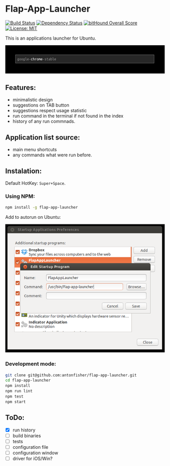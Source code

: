 # Flap-App-Launcher

[![Build Status](https://travis-ci.org/antonfisher/flap-app-launcher.svg?branch=master)](https://travis-ci.org/antonfisher/flap-app-launcher)
[![Dependency Status](https://dependencyci.com/github/antonfisher/flap-app-launcher/badge)](https://dependencyci.com/github/antonfisher/flap-app-launcher)
[![bitHound Overall Score](https://www.bithound.io/github/antonfisher/flap-app-launcher/badges/score.svg)](https://www.bithound.io/github/antonfisher/flap-app-launcher)
[![License: MIT](https://img.shields.io/badge/license-MIT-green.svg)](https://github.com/antonfisher/flap-app-launcher/blob/master/LICENSE)

This is an applications launcher for Ubuntu.

![Main view](https://raw.githubusercontent.com/antonfisher/flap-app-launcher/docs/images/screenshot-v1.png)

## Features:
- minimalistic design
- suggestions on TAB button
- suggestions respect usage statistic
- run command in the terminal if not found in the index
- history of any run commnads.

## Application list source:
- main menu shortcuts
- any commands what were run before.

## Instalation:
Default HotKey: `Super+Space`.

### Using NPM:
```bash
npm install -g flap-app-launcher
```
Add to autorun on Ubuntu:

![Main view](https://raw.githubusercontent.com/antonfisher/flap-app-launcher/docs/images/autorun-ubuntu-v1.png)

### Development mode:
```bash
git clone git@github.com:antonfisher/flap-app-launcher.git
cd flap-app-launcher
npm install
npm run lint
npm test
npm start
```

## ToDo:
- [x] run history
- [ ] build binaries
- [ ] tests
- [ ] configuration file
- [ ] configuration window
- [ ] driver for iOS/Win?

